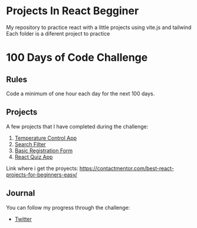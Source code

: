 # Projects In React Begginer
My repository to practice react with a little projects using vite.js and tailwind
<br>
Each folder is a diferent project to practice

# 100 Days of Code Challenge

## Rules
Code a minimum of one hour each day for the next 100 days.

## Projects
A few projects that I have completed during the challenge:

<ol>
  <li><a href='https://github.com/RuiderEdgar/ProjectsInReactBegginer/tree/main/SearchFilter'>Temperature Control App</a></li>
  <li><a href='https://github.com/RuiderEdgar/ProjectsInReactBegginer/tree/main/TemperatureControlApp'>Search Filter</a></li>
  <li><a href='https://github.com/RuiderEdgar/ProjectsInReactBegginer/tree/main/BasicRegistrationForm'>Basic Registration Form</a></li>
  <li><a href='https://github.com/RuiderEdgar/ProjectsInReactBegginer/tree/main/reactQuizApp'>React Quiz App</a></li>
</ol>
 
 Link where i get the proyects: https://contactmentor.com/best-react-projects-for-beginners-easy/
## Journal
You can follow my progress through the challenge:
<ul>
  <li><a href='https://twitter.com/LuisEdgarRi'>Twitter</a></li>
</ul>
